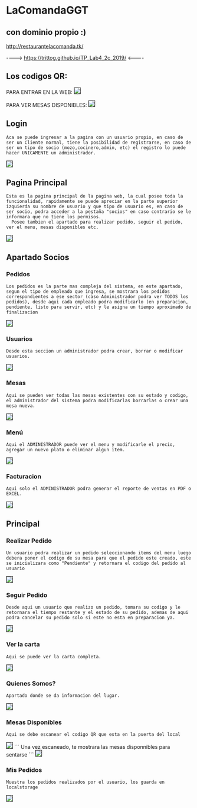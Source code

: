 # LaComandaGGT

## con dominio propio :)

http://restaurantelacomanda.tk/

----> https://trittog.github.io/TP_Lab4_2c_2019/ <----


## Los codigos QR:

PARA ENTRAR EN LA WEB:
<img src="./qr_entrada.png" border="1">


PARA VER MESAS DISPONIBLES:
<img src="./EstasParaVerMesas.png" border="1">



## Login
```
Aca se puede ingresar a la pagina con un usuario propio, en caso de ser un Cliente normal, tiene la posibilidad de registrarse, en caso de ser un tipo de socio (mozo,cocinero,admin, etc) el registro lo puede hacer UNICAMENTE un administrador.
```
<img src="./fotos%20README/Comanda-login2.png" border="1">


## Pagina Principal

```
Esta es la pagina principal de la pagina web, la cual posee toda la funcionalidad, rapidamente se puede apreciar en la parte superior izquierda su nombre de usuario y que tipo de usuario es, en caso de ser socio, podra acceder a la pestaña "socios" en caso contrario se le informara que no tiene los permisos.
  Posee tambien el apartado para realizar pedido, seguir el pedido, ver el menu, mesas disponibles etc.
```
<img src="./fotos%20README/Comanda-principal.png" border="1">

## Apartado Socios

### Pedidos

```
Los pedidos es la parte mas compleja del sistema, en este apartado, segun el tipo de empleado que ingresa, se mostrara los pedidos correspondientes a ese sector (caso Administrador podra ver TODOS los pedidos), desde aqui cada empleado podra modificarlo (en preparacion, pendiente, listo para servir, etc) y le asigna un tiempo aproximado de finalizacion
```
<img src="./fotos%20README/Comanda-socios-pedidos.png" border="1">

### Usuarios

```
Desde esta seccion un administrador podra crear, borrar o modificar usuarios.
```
<img src="./fotos%20README/Comanda-socios-usuarios.png" border="1">

### Mesas

```
Aqui se pueden ver todas las mesas existentes con su estado y codigo, el administrador del sistema podra modificarlas borrarlas o crear una mesa nueva.
```
<img src="./fotos%20README/Comanda-socios-mesas.png" border="1">

### Menú

```
Aqui el ADMINISTRADOR puede ver el menu y modificarle el precio, agregar un nuevo plato o eliminar algun item.
```
<img src="./fotos%20README/Comanda-socios-carta.png" border="1">

### Facturacion

```
Aqui solo el ADMINISTRADOR podra generar el reporte de ventas en PDF o EXCEL.
```
<img src="./fotos%20README/Comanda-socios-facturacion.png" border="1">

## Principal

### Realizar Pedido

```
Un usuario podra realizar un pedido seleccionando items del menu luego debera poner el codigo de su mesa para que el pedido este creado, este se inicializara como "Pendiente" y retornara el codigo del pedido al usuario
```
<img src="./fotos%20README/Comanda-socios-pedidoNuevo.png" border="1">

### Seguir Pedido

```
Desde aqui un usuario que realizo un pedido, tomara su codigo y le retornara el tiempo restante y el estado de su pedido, ademas de aqui podra cancelar su pedido solo si este no esta en preparacion ya.
```
<img src="./fotos%20README/Comanda-socios-seguirPedido.png" border="1">

### Ver la carta

```
Aqui se puede ver la carta completa.
```
<img src="./fotos%20README/Comanda-carta.png" border="1">

### Quienes Somos?

```
Apartado donde se da informacion del lugar.
```
<img src="./fotos%20README/Comanda-quienSoy.png" border="1">

### Mesas Disponibles

```
Aqui se debe escanear el codigo QR que esta en la puerta del local
```
<img src="./fotos%20README/Comanda-mesasDisponibles.png" border="1">
```
Una vez escaneado, te mostrara las mesas disponnibles para sentarse
```
<img src="./fotos%20README/Comanda-mesasDisponibles2.png" border="1">


### Mis Pedidos

```
Muestra los pedidos realizados por el usuario, los guarda en localstorage
```
<img src="./fotos%20README/Comanda-misPedidos.png" border="1">

